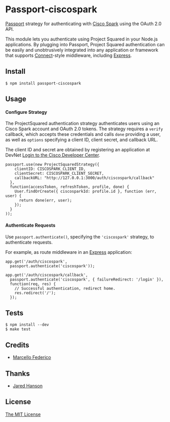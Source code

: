 # Passport-ciscospark

[Passport](https://github.com/march/passport) strategy for authenticating
with [Cisco Spark](http://www.ciscospark.com/) using the OAuth 2.0 API.

This module lets you authenticate using Project Squared in your Node.js applications.  By
plugging into Passport, Project Squared authentication can be easily and unobtrusively
integrated into any application or framework that supports
[Connect](http://www.senchalabs.org/connect/)-style middleware, including
[Express](http://expressjs.com/).

## Install

    $ npm install passport-ciscospark

## Usage

#### Configure Strategy

The ProjectSquared authentication strategy authenticates users using an Cisco Spark
account and OAuth 2.0 tokens.  The strategy requires a `verify` callback, which
accepts these credentials and calls `done` providing a user, as well as
`options` specifying a client ID, client secret, and callback URL.

The client ID and secret are obtained by registering an application at DevNet
[Login  to the Cisco Developer Center](http://developer.cisco.com/).

    passport.use(new ProjectSquaredStrategy({
        clientID: CISCOSPARK_CLIENT_ID,
        clientSecret: CISCOSPARK_CLIENT_SECRET,
        callbackURL: "http://127.0.0.1:3000/auth/ciscospark/callback"
      },
      function(accessToken, refreshToken, profile, done) {
        User.findOrCreate({ ciscosparkId: profile.id }, function (err, user) {
          return done(err, user);
        });
      }
    ));

#### Authenticate Requests

Use `passport.authenticate()`, specifying the `'ciscospark'` strategy, to
authenticate requests.

For example, as route middleware in an [Express](http://expressjs.com/)
application:

    app.get('/auth/ciscospark',
      passport.authenticate('ciscospark'));

    app.get('/auth/ciscospark/callback', 
      passport.authenticate('ciscospark', { failureRedirect: '/login' }),
      function(req, res) {
        // Successful authentication, redirect home.
        res.redirect('/');
      });



## Tests

    $ npm install --dev
    $ make test


## Credits

  - [Marcello Federico](http://github.com/marchfederico)
  
## Thanks

  - [Jared Hanson](http://github.com/jaredhanson)


## License

[The MIT License](http://opensource.org/licenses/MIT)

